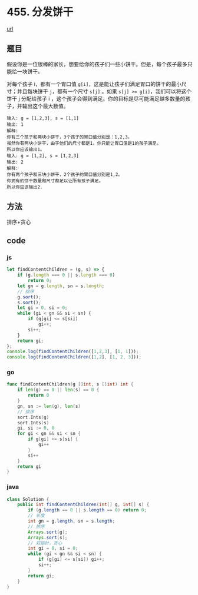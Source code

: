# 455. 分发饼干


[url](https://leetcode-cn.com/problems/assign-cookies/)


## 题目
假设你是一位很棒的家长，想要给你的孩子们一些小饼干。但是，每个孩子最多只能给一块饼干。

对每个孩子 i，都有一个胃口值 `g[i]`，这是能让孩子们满足胃口的饼干的最小尺寸；并且每块饼干 `j`，都有一个尺寸 `s[j]` 。如果 `s[j] >= g[i]`，我们可以将这个饼干 j 分配给孩子 i ，这个孩子会得到满足。你的目标是尽可能满足越多数量的孩子，并输出这个最大数值。


```
输入: g = [1,2,3], s = [1,1]
输出: 1
解释: 
你有三个孩子和两块小饼干，3个孩子的胃口值分别是：1,2,3。
虽然你有两块小饼干，由于他们的尺寸都是1，你只能让胃口值是1的孩子满足。
所以你应该输出1。
输入: g = [1,2], s = [1,2,3]
输出: 2
解释: 
你有两个孩子和三块小饼干，2个孩子的胃口值分别是1,2。
你拥有的饼干数量和尺寸都足以让所有孩子满足。
所以你应该输出2.
```

## 方法
排序+贪心

## code

### js

```js
let findContentChildren = (g, s) => {
    if (g.length === 0 || s.length === 0)
        return 0;
    let gn = g.length, sn = s.length;
    // 排序
    g.sort();
    s.sort();
    let gi = 0, si = 0;
    while (gi < gn && si < sn) {
        if (g[gi] <= s[si])
            gi++;
        si++;
    }
    return gi;
};
console.log(findContentChildren([1,2,3], [1, 1]));
console.log(findContentChildren([1,2], [1, 2, 3]));
```

### go

```go
func findContentChildren(g []int, s []int) int {
	if len(g) == 0 || len(s) == 0 {
		return 0
	}
	gn, sn := len(g), len(s)
	// 排序
	sort.Ints(g)
	sort.Ints(s)
	gi, si := 0, 0
	for gi < gn && si < sn {
		if g[gi] <= s[si] {
			gi++
		}
		si++
	}
	return gi
}
```

### java

```java
class Solution {
    public int findContentChildren(int[] g, int[] s) {
        if (g.length == 0 || s.length == 0) return 0;
        // 长度
        int gn = g.length, sn = s.length;
        // 排序
        Arrays.sort(g);
        Arrays.sort(s);
        // 双指针，贪心
        int gi = 0, si = 0;
        while (gi < gn && si < sn) {
            if (g[gi] <= s[si]) gi++;
            si++;
        }
        return gi;
    }
}
```

